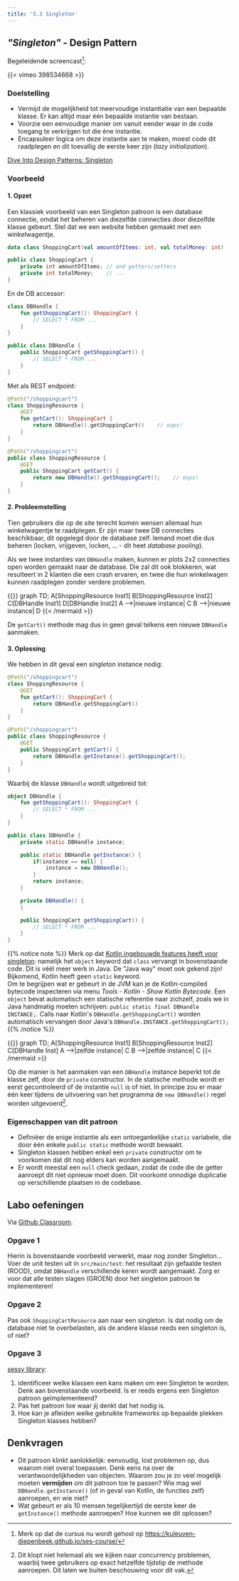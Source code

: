 ```yaml
---
title: '5.3 Singleton'
---
```


## _"Singleton"_ - Design Pattern

Begeleidende screencast[^host]:

[^host]: Merk op dat de cursus nu wordt gehost op https://kuleuven-diepenbeek.github.io/ses-course/


{{< vimeo 398534668 >}}

### Doelstelling

* Vermijd de mogelijkheid tot meervoudige instantiatie van een bepaalde klasse. Er kan altijd maar één bepaalde instantie van bestaan.
* Voorzie een eenvoudige manier om vanuit eender waar in de code toegang te verkrijgen tot die éne instantie.
* Encapsuleer logica om deze instantie aan te maken, moest code dit raadplegen en dit toevallig de eerste keer zijn (_lazy initialization_).

[Dive Into Design Patterns: Singleton](https://sourcemaking.com/design_patterns/singleton)

### Voorbeeld

#### 1. Opzet

Een klassiek voorbeeld van een Singleton patroon is een database connectie, omdat het beheren van diezelfde connecties door diezelfde klasse gebeurt. Stel dat we een website hebben gemaakt met een winkelwagentje. 

<div class="devselect">

```kt
data class ShoppingCart(val amountOfItems: int, val totalMoney: int)
```

```java
public class ShoppingCart {
    private int amountOfItems; // and getters/setters
    private int totalMoney;    // ...
}
```
</div>

En de DB accessor:

<div class="devselect">

```kt
class DBHandle {
    fun getShoppingCart(): ShoppingCart {
        // SELECT * FROM ...
    }
}
```

```java
public class DBHandle {
    public ShoppingCart getShoppingCart() {
        // SELECT * FROM ...
    }
}
```
</div>

Met als REST endpoint:

<div class="devselect">

```kt
@Path("/shoppingcart")
class ShoppingResource {
    @GET
    fun getCart(): ShoppingCart {
        return DBHandle().getShoppingCart()    // oops!
    }
}
```

```java
@Path("/shoppingcart")
public class ShoppingResource {
    @GET
    public ShoppingCart getCart() {
        return new DBHandle().getShoppingCart();    // oops!
    }
}
```
</div>

#### 2. Probleemstelling

Tien gebruikers die op de site terecht komen wensen allemaal hun winkelwagentje te raadplegen. Er zijn maar twee DB connecties beschikbaar, dit opgelegd door de database zelf. Iemand moet die dus beheren (locken, vrijgeven, locken, ... - dit heet _database pooling_). 

Als we twee instanties van `DBHandle` maken, kunnen er plots 2x2 connecties open worden gemaakt naar de database. Die zal dit ook blokkeren, wat resulteert in 2 klanten die een crash ervaren, en twee die hun winkelwagen kunnen raadplegen zonder verdere problemen.

{{<mermaid>}}
graph TD;
    A[ShoppingResource Inst1]
    B[ShoppingResource Inst2]
    C[DBHandle Inst1]
    D[DBHandle Inst2]
    A -->|nieuwe instance| C
    B -->|nieuwe instance| D
{{< /mermaid >}}

De `getCart()` methode mag dus in geen geval telkens een nieuwe `DBHandle` aanmaken. 

#### 3. Oplossing

We hebben in dit geval een _singleton_ instance nodig:

<div class="devselect">

```kt
@Path("/shoppingcart")
class ShoppingResource {
    @GET
    fun getCart(): ShoppingCart {
        return DBHandle.getShoppingCart()
    }
}
```

```java
@Path("/shoppingcart")
public class ShoppingResource {
    @GET
    public ShoppingCart getCart() {
        return DBHandle.getInstance().getShoppingCart();
    }
}
```
</div>

Waarbij de klasse `DBHandle` wordt uitgebreid tot:

<div class="devselect">

```kt
object DBHandle {
    fun getShoppingCart(): ShoppingCart {
        // SELECT * FROM ...
    }
}
```

```java
public class DBHandle {
    private static DBHandle instance;

    public static DBHandle getInstance() {
        if(instance == null) {
            instance = new DBHandle();
        }
        return instance;
    }

    private DBHandle() {
    }

    public ShoppingCart getShoppingCart() {
        // SELECT * FROM ...
    }
}
```
</div>

{{% notice note %}}
Merk op dat [Kotlin ingebouwde features heeft voor singleton](https://blog.mindorks.com/how-to-create-a-singleton-class-in-kotlin): namelijk het `object` keyword dat `class` vervangt in bovenstaande code. Dit is véél meer werk in Java. De "Java way" moet ook gekend zijn! Bijkomend, Kotlin heeft geen `static` keyword. <br/>
Om te begrijpen wat er gebeurt in de JVM kan je de Kotlin-compiled bytecode inspecteren via menu _Tools - Kotlin - Show Kotlin Bytecode_. Een `object` bevat automatisch een statische referentie naar zichzelf, zoals we in Java handmatig moeten schrijven: `public static final DBHandle INSTANCE;`. Calls naar Kotlin's `DBHandle.getShoppingCart()` worden automatisch vervangen door Java's `DBHandle.INSTANCE.getShoppingCart();`
{{% /notice %}}


{{<mermaid>}}
graph TD;
    A[ShoppingResource Inst1]
    B[ShoppingResource Inst2]
    C[DBHandle Inst]
    A -->|zelfde instance| C
    B -->|zelfde instance| C
{{< /mermaid >}}

Op die manier is het aanmaken van een `DBHandle` instance beperkt tot de klasse zelf, door de `private` constructor. In de statische methode wordt er eerst gecontroleerd of de instantie `null` is of niet. In principe zou er maar één keer tijdens de uitvoering van het programma de `new DBHandle()` regel worden uitgevoerd[^conc].

[^conc]: Dit klopt niet helemaal als we kijken naar concurrency problemen, waarbij twee gebruikers op exact hetzelfde tijdstip de methode aanroepen. Dit laten we buiten beschouwing voor dit vak.

### Eigenschappen van dit patroon

* Definiëer de enige instantie als een ontoegankelijke `static` variabele, die door één enkele `public static` methode wordt bewaakt.
* Singleton klassen hebben enkel een `private` constructor om te voorkomen dat dit nog elders kan worden aangemaakt.
* Er wordt meestal een `null` check gedaan, zodat de code die de getter aanroept dit niet opnieuw moet doen. Dit voorkomt onnodige duplicatie op verschillende plaatsen in de codebase. 

## <a name="oef"></a>Labo oefeningen

Via [<i class='fab fa-github'></i> Github Classroom](/extra/github-classroom).

### Opgave 1

Hierin is bovenstaande voorbeeld verwerkt, maar nog zonder Singleton... Voer de unit testen uit in `src/main/test`: het resultaat zijn gefaalde testen (ROOD), omdat `DBHandle` verschillende keren wordt aangemaakt. Zorg er voor dat alle testen slagen (GROEN) door het singleton patroon te implementeren! 

### Opgave 2

Pas ook `ShoppingCartResource` aan naar een singleton. Is dat nodig om de database niet te overbelasten, als de andere klasse reeds een singleton is, of niet? 

### Opgave 3

[sessy library](/extra/sessy): 

1. identificeer welke klassen een kans maken om een Singleton te worden. Denk aan bovenstaande voorbeeld. Is er reeds ergens een Singleton patroon geïmplementeerd? 
2. Pas het patroon toe waar jij denkt dat het nodig is. 
3. Hoe kan je afleiden welke gebruikte frameworks op bepaalde plekken Singleton klasses hebben?

## Denkvragen

* Dit patroon klinkt aanlokkelijk: eenvoudig, lost problemen op, dus waarom niet overal toepassen. Denk eens na over de verantwoordelijkheden van objecten. Waarom zou je zo veel mogelijk moeten **vermijden** om dit patroon toe te passen? Wie mag wel `DBHandle.getInstance()` (of in geval van Kotlin, de functies zelf) aanroepen, en wie niet? 
* Wat gebeurt er als 10 mensen tegelijkertijd de eerste keer de `getInstance()` methode aanroepen? Hoe kunnen we dit oplossen? 

